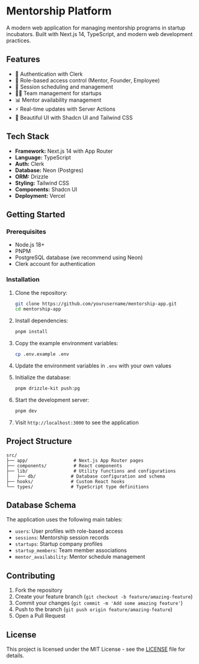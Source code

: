# Mentorship Platform

A modern web application for managing mentorship programs in startup incubators. Built with Next.js 14, TypeScript, and modern web development practices.

## Features

- 🔐 Authentication with Clerk
- 👥 Role-based access control (Mentor, Founder, Employee)
- 📅 Session scheduling and management
- 👨‍💼 Team management for startups
- 📊 Mentor availability management
- ⚡️ Real-time updates with Server Actions
- 🎨 Beautiful UI with Shadcn UI and Tailwind CSS

## Tech Stack

- **Framework:** Next.js 14 with App Router
- **Language:** TypeScript
- **Auth:** Clerk
- **Database:** Neon (Postgres)
- **ORM:** Drizzle
- **Styling:** Tailwind CSS
- **Components:** Shadcn UI
- **Deployment:** Vercel

## Getting Started

### Prerequisites

- Node.js 18+ 
- PNPM
- PostgreSQL database (we recommend using Neon)
- Clerk account for authentication

### Installation

1. Clone the repository:
   ```bash
   git clone https://github.com/yourusername/mentorship-app.git
   cd mentorship-app
   ```

2. Install dependencies:
   ```bash
   pnpm install
   ```

3. Copy the example environment variables:
   ```bash
   cp .env.example .env
   ```

4. Update the environment variables in `.env` with your own values

5. Initialize the database:
   ```bash
   pnpm drizzle-kit push:pg
   ```

6. Start the development server:
   ```bash
   pnpm dev
   ```

7. Visit `http://localhost:3000` to see the application

## Project Structure

```
src/
├── app/                 # Next.js App Router pages
├── components/          # React components
├── lib/                 # Utility functions and configurations
│   ├── db/             # Database configuration and schema
├── hooks/              # Custom React hooks
└── types/              # TypeScript type definitions
```

## Database Schema

The application uses the following main tables:
- `users`: User profiles with role-based access
- `sessions`: Mentorship session records
- `startups`: Startup company profiles
- `startup_members`: Team member associations
- `mentor_availability`: Mentor schedule management

## Contributing

1. Fork the repository
2. Create your feature branch (`git checkout -b feature/amazing-feature`)
3. Commit your changes (`git commit -m 'Add some amazing feature'`)
4. Push to the branch (`git push origin feature/amazing-feature`)
5. Open a Pull Request

## License

This project is licensed under the MIT License - see the [LICENSE](LICENSE) file for details.

